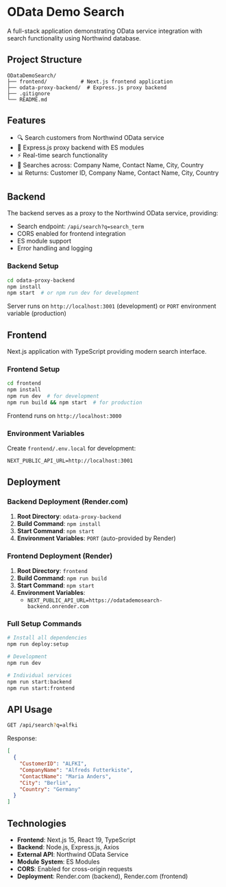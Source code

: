 # OData Demo Search

A full-stack application demonstrating OData service integration with search functionality using Northwind database.

## Project Structure

```
ODataDemoSearch/
├── frontend/           # Next.js frontend application
├── odata-proxy-backend/  # Express.js proxy backend
├── .gitignore
└── README.md
```

## Features

- 🔍 Search customers from Northwind OData service
- 🚀 Express.js proxy backend with ES modules
- ⚡ Real-time search functionality
- 🎯 Searches across: Company Name, Contact Name, City, Country
- 📊 Returns: Customer ID, Company Name, Contact Name, City, Country

## Backend

The backend serves as a proxy to the Northwind OData service, providing:

- Search endpoint: `/api/search?q=search_term`
- CORS enabled for frontend integration
- ES module support
- Error handling and logging

### Backend Setup

```bash
cd odata-proxy-backend
npm install
npm start  # or npm run dev for development
```

Server runs on `http://localhost:3001` (development) or `PORT` environment variable (production)

## Frontend

Next.js application with TypeScript providing modern search interface.

### Frontend Setup

```bash
cd frontend
npm install
npm run dev  # for development
npm run build && npm start  # for production
```

Frontend runs on `http://localhost:3000`

### Environment Variables

Create `frontend/.env.local` for development:

```env
NEXT_PUBLIC_API_URL=http://localhost:3001
```

## Deployment

### Backend Deployment (Render.com)

1. **Root Directory**: `odata-proxy-backend`
2. **Build Command**: `npm install`
3. **Start Command**: `npm start`
4. **Environment Variables**: `PORT` (auto-provided by Render)

### Frontend Deployment (Render)

1. **Root Directory**: `frontend`
2. **Build Command**: `npm run build`
3. **Start Command**: `npm start`
4. **Environment Variables**:
   - `NEXT_PUBLIC_API_URL=https://odatademosearch-backend.onrender.com`

### Full Setup Commands

```bash
# Install all dependencies
npm run deploy:setup

# Development
npm run dev

# Individual services
npm run start:backend
npm run start:frontend
```

## API Usage

```bash
GET /api/search?q=alfki
```

Response:

```json
[
  {
    "CustomerID": "ALFKI",
    "CompanyName": "Alfreds Futterkiste",
    "ContactName": "Maria Anders",
    "City": "Berlin",
    "Country": "Germany"
  }
]
```

## Technologies

- **Frontend**: Next.js 15, React 19, TypeScript
- **Backend**: Node.js, Express.js, Axios
- **External API**: Northwind OData Service
- **Module System**: ES Modules
- **CORS**: Enabled for cross-origin requests
- **Deployment**: Render.com (backend), Render.com (frontend)
